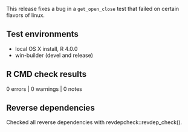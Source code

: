 This release fixes a bug in a `get_open_close` test that failed on certain flavors of linux.

## Test environments
* local OS X install, R 4.0.0
* win-builder (devel and release)

## R CMD check results

0 errors | 0 warnings | 0 notes

## Reverse dependencies

Checked all reverse dependencies with revdepcheck::revdep_check().
